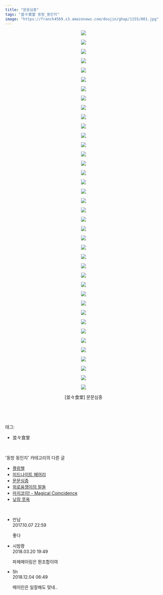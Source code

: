```yaml
---
title: "문문심중"
tags: "並々食堂 동방_동인지"
image: "https://franch4569.s3.amazonaws.com/doujin/ghap/1155/001.jpg"
---
```

<div class="article">
<p style="text-align: center; clear: none; float: none;"><img src="{{ site.imgserver2 }}/ghap/1155/001.jpg"/></p>
<p style="text-align: center; clear: none; float: none;"><img src="{{ site.imgserver2 }}/ghap/1155/002.jpg"/></p>
<p style="text-align: center; clear: none; float: none;"><img src="{{ site.imgserver2 }}/ghap/1155/003.jpg"/></p>
<p style="text-align: center; clear: none; float: none;"><img src="{{ site.imgserver2 }}/ghap/1155/004.jpg"/></p>
<p style="text-align: center; clear: none; float: none;"><img src="{{ site.imgserver2 }}/ghap/1155/005.jpg"/></p>
<p style="text-align: center; clear: none; float: none;"><img src="{{ site.imgserver2 }}/ghap/1155/006.jpg"/></p>
<p style="text-align: center; clear: none; float: none;"><img src="{{ site.imgserver2 }}/ghap/1155/007.jpg"/></p>
<p style="text-align: center; clear: none; float: none;"><img src="{{ site.imgserver2 }}/ghap/1155/008.jpg"/></p>
<p style="text-align: center; clear: none; float: none;"><img src="{{ site.imgserver2 }}/ghap/1155/009.jpg"/></p>
<p style="text-align: center; clear: none; float: none;"><img src="{{ site.imgserver2 }}/ghap/1155/010.jpg"/></p>
<p style="text-align: center; clear: none; float: none;"><img src="{{ site.imgserver2 }}/ghap/1155/011.jpg"/></p>
<p style="text-align: center; clear: none; float: none;"><img src="{{ site.imgserver2 }}/ghap/1155/012.jpg"/></p>
<p style="text-align: center; clear: none; float: none;"><img src="{{ site.imgserver2 }}/ghap/1155/013.jpg"/></p>
<p style="text-align: center; clear: none; float: none;"><img src="{{ site.imgserver2 }}/ghap/1155/014.jpg"/></p>
<p style="text-align: center; clear: none; float: none;"><img src="{{ site.imgserver2 }}/ghap/1155/015.jpg"/></p>
<p style="text-align: center; clear: none; float: none;"><img src="{{ site.imgserver2 }}/ghap/1155/016.jpg"/></p>
<p style="text-align: center; clear: none; float: none;"><img src="{{ site.imgserver2 }}/ghap/1155/017.jpg"/></p>
<p style="text-align: center; clear: none; float: none;"><img src="{{ site.imgserver2 }}/ghap/1155/018.jpg"/></p>
<p style="text-align: center; clear: none; float: none;"><img src="{{ site.imgserver2 }}/ghap/1155/019.jpg"/></p>
<p style="text-align: center; clear: none; float: none;"><img src="{{ site.imgserver2 }}/ghap/1155/020.jpg"/></p>
<p style="text-align: center; clear: none; float: none;"><img src="{{ site.imgserver2 }}/ghap/1155/021.jpg"/></p>
<p style="text-align: center; clear: none; float: none;"><img src="{{ site.imgserver2 }}/ghap/1155/022.jpg"/></p>
<p style="text-align: center; clear: none; float: none;"><img src="{{ site.imgserver2 }}/ghap/1155/023.jpg"/></p>
<p style="text-align: center; clear: none; float: none;"><img src="{{ site.imgserver2 }}/ghap/1155/024.jpg"/></p>
<p style="text-align: center; clear: none; float: none;"><img src="{{ site.imgserver2 }}/ghap/1155/025.jpg"/></p>
<p style="text-align: center; clear: none; float: none;"><img src="{{ site.imgserver2 }}/ghap/1155/026.jpg"/></p>
<p style="text-align: center; clear: none; float: none;"><img src="{{ site.imgserver2 }}/ghap/1155/027.jpg"/></p>
<p style="text-align: center; clear: none; float: none;"><img src="{{ site.imgserver2 }}/ghap/1155/028.jpg"/></p>
<p style="text-align: center; clear: none; float: none;"><img src="{{ site.imgserver2 }}/ghap/1155/029.jpg"/></p>
<p style="text-align: center; clear: none; float: none;"><img src="{{ site.imgserver2 }}/ghap/1155/030.jpg"/></p>
<p style="text-align: center; clear: none; float: none;"><img src="{{ site.imgserver2 }}/ghap/1155/031.jpg"/></p>
<p style="text-align: center; clear: none; float: none;"><img src="{{ site.imgserver2 }}/ghap/1155/032.jpg"/></p>
<p style="text-align: center; clear: none; float: none;"><img src="{{ site.imgserver2 }}/ghap/1155/033.jpg"/></p>
<p style="text-align: center; clear: none; float: none;"><img src="{{ site.imgserver2 }}/ghap/1155/034.jpg"/></p>
<p style="text-align: center; clear: none; float: none;"><img src="{{ site.imgserver2 }}/ghap/1155/035.jpg"/></p>
<p style="text-align: center; clear: none; float: none;"><img src="{{ site.imgserver2 }}/ghap/1155/036.jpg"/></p>
<p style="text-align: center; clear: none; float: none;"><img src="{{ site.imgserver2 }}/ghap/1155/037.jpg"/></p>
<p style="text-align: center; clear: none; float: none;"><img src="{{ site.imgserver2 }}/ghap/1155/038.jpg"/></p>
<p style="text-align: center; clear: none; float: none;"><img src="{{ site.imgserver2 }}/ghap/1155/039.jpg"/></p>
<p style="text-align: center; clear: none; float: none;">[並々食堂] 문문심중</p>
<p><br/></p>
</div><br/>
<div class="tagTrail">
<p>태그: </p>
<ul>
<li>並々食堂</li>
</ul>
</div><br/>
<div class="another">
<p>'동방 동인지' 카테고리의 다른 글</p>
<ul>
<li><a href="/ghap_1157">플랑첼</a></li>
<li><a href="/ghap_1156">미드나이트 페어리</a></li>
<li><a href="/ghap_1155">문문심중</a></li>
<li><a href="/ghap_1152">외로움쟁이의 말들</a></li>
<li><a href="/ghap_1149">마지코이! - Magical Coincidence</a></li>
<li><a href="/ghap_1148">낮잠 쪼옥</a></li>
</ul>
</div><br/>
<div class="cb_module cb_fluid">
<div class="cb_wrt cb_profile">
<div class="comment">
<ul>
<li class="cb_thumb_off" id="comment15099475">
<div class="cb_comment_area">
<div class="cb_info_area">
<div class="cb_section">
<span class="cb_nick_name">만남</span>
</div>
<div class="cb_section">
<span class="cb_date">2017.10.07 22:59 </span>
</div>
</div>
<div class="cb_dsc_comment">
<p class="cb_dsc">
											좋다
										</p>
</div>
</div></li>
<li class="cb_thumb_off" id="comment15222955">
<div class="cb_comment_area">
<div class="cb_info_area">
<div class="cb_section">
<span class="cb_nick_name">시밤쾅</span>
</div>
<div class="cb_section">
<span class="cb_date">2018.03.20 19:49 </span>
</div>
</div>
<div class="cb_dsc_comment">
<p class="cb_dsc">
											파체메이링은 뭔조합이여
										</p>
</div>
</div></li>
<li class="cb_thumb_off" id="comment15382099">
<div class="cb_comment_area">
<div class="cb_info_area">
<div class="cb_section">
<span class="cb_nick_name">5h</span>
</div>
<div class="cb_section">
<span class="cb_date">2018.12.04 06:49 </span>
</div>
</div>
<div class="cb_dsc_comment">
<p class="cb_dsc">
											메이린은 일잘해도 맞네..
										</p>
</div>
</div></li>
</ul>
</div>
</div><!-- commentList close -->
</div><br/>
